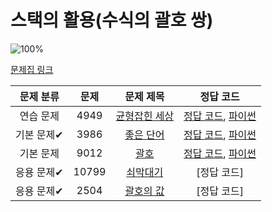 # 스택의 활용(수식의 괄호 쌍)

![100%](https://progress-bar.xyz/5/?scale=5&title=progress&width=500&color=babaca&suffix=/5)

[문제집 링크](https://www.acmicpc.net/workbook/view/7312)

| 문제 분류 | 문제 | 문제 제목 | 정답 코드 |
| :--: | :--: | :--: | :--: |
| 연습 문제 | 4949 | [균형잡힌 세상](https://www.acmicpc.net/problem/4949) | [정답 코드](Using_stacks/BalancedWorld.cpp), [파이썬](Using_stacks/BalancedWorld.py) |
| 기본 문제✔ | 3986 | [좋은 단어](https://www.acmicpc.net/problem/3986) | [정답 코드](Using_stacks/GoodWord.cpp), [파이썬](Using_stacks/GoodWord.py) |
| 기본 문제 | 9012 | [괄호](https://www.acmicpc.net/problem/9012) | [정답 코드](Using_stacks/bracket.cpp), [파이썬](Using_stacks/bracket.py) |
| 응용 문제✔ | 10799 | [쇠막대기](https://www.acmicpc.net/problem/10799) | [정답 코드] |
| 응용 문제✔ | 2504 | [괄호의 값](https://www.acmicpc.net/problem/2504) | [정답 코드] |
